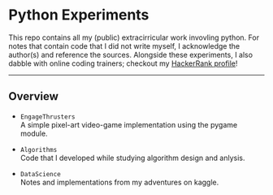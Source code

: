 # Python Experiments
This repo contains all my (public) extracirricular work invovling python. For notes that contain code that I did not write myself, I acknowledge the author(s) and reference the sources. Alongside these experiments, I also dabble with online coding trainers; checkout my [HackerRank profile](https://www.hackerrank.com/alfi_ingi)!

---
## Overview

- `EngageThrusters` \
  A simple pixel-art video-game implementation using the pygame module.
  
- `Algorithms` \
  Code that I developed while studying algorithm design and anlysis.

- `DataScience` \
  Notes and implementations from my adventures on kaggle.
